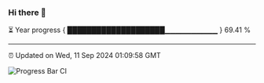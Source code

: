 ### Hi there 👋

⏳ Year progress { ████████████████████▁▁▁▁▁▁▁▁▁▁ } 69.41 %

---

⏰ Updated on Wed, 11 Sep 2024 01:09:58 GMT

![Progress Bar CI](https://github.com/JuvenileQ/Progress-Bar-CI/workflows/main/badge.svg)
